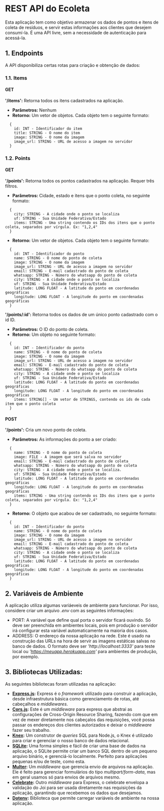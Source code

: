 # REST API do Ecoleta

Esta aplicação tem como objetivo armazenar os dados de pontos e itens de coleta de resíduos, e servir estas informações aos clientes que desejem consumí-la. É uma API livre, sem a necessidade de autenticação para acessá-la.

## 1. Endpoints

A API disponibiliza certas rotas para criação e obtenção de dados:

### 1.1. Items

#### GET

**'/items':** Retorna todos os itens cadastrados na aplicação.

- **Parâmetros:** Nenhum
- **Retorno:** Um vetor de objetos. Cada objeto tem o seguinte formato:
```
  {
    id: INT - Identificador do item
    title: STRING - O nome do item
    image: STRING - O nome da imagem
    image_url: STRING - URL de acesso a imagem no servidor
  }
```

### 1.2. Points

#### GET

**'/points':** Retorna todos os pontos cadastrados na aplicação. Requer três filtros.

- **Parâmetros:** Cidade, estado e itens que o ponto coleta, no seguinte formato:
```
  {
    city: STRING - A cidade onde o ponto se localiza
    uf: STRING - Sua Unidade Federativa/Estado
    items: STRING - Uma string contendo os IDs dos itens que o ponto coleta, separados por vírgula. Ex: "1,2,4"
  }
```
- **Retorno:** Um vetor de objetos. Cada objeto tem o seguinte formato:
```
  {
    id: INT - Identificador do ponto
    name: STRING - O nome do ponto de coleta
    image: STRING - O nome da imagem
    image_url: STRING - URL de acesso a imagem no servidor
    email: STRING - E-mail cadastrado do ponto de coleta
    whatsapp: STRING - Número do whatsapp do ponto de coleta
    city: STRING - A cidade onde o ponto se localiza
    uf: STRING - Sua Unidade Federativa/Estado
    latitude: LONG FLOAT - A latitude do ponto em coordenadas geográficas
    longitude: LONG FLOAT - A longitude do ponto em coordenadas geográficas
  }
```

**'/points/:id':** Retorna todos os dados de um único ponto cadastrado com o id ID.

- **Parâmetros:** O ID do ponto de coleta.
- **Retorno:** Um objeto no seguinte formato:
```
  {
    id: INT - Identificador do ponto
    name: STRING - O nome do ponto de coleta
    image: STRING - O nome da imagem
    image_url: STRING - URL de acesso a imagem no servidor
    email: STRING - E-mail cadastrado do ponto de coleta
    whatsapp: STRING - Número do whatsapp do ponto de coleta
    city: STRING - A cidade onde o ponto se localiza
    uf: STRING - Sua Unidade Federativa/Estado
    latitude: LONG FLOAT - A latitude do ponto em coordenadas geográficas
    longitude: LONG FLOAT - A longitude do ponto em coordenadas geográficas
    items: STRING[] - Um vetor de STRINGS, contendo os ids de cada item que o ponto coleta
  }
```

#### POST

**'/points':** Cria um novo ponto de coleta.

- **Parâmetros:** As informações do ponto a ser criado:
```
  {
    name: STRING - O nome do ponto de coleta
    image: FILE - A imagem que será salva no servidor
    email: STRING - E-mail cadastrado do ponto de coleta
    whatsapp: STRING - Número do whatsapp do ponto de coleta
    city: STRING - A cidade onde o ponto se localiza.
    uf: STRING - Sua Unidade Federativa/Estado
    latitude: LONG FLOAT - A latitude do ponto em coordenadas geográficas
    longitude: LONG FLOAT - A longitude do ponto em coordenadas geográficas
    items: STRING - Uma string contendo os IDs dos itens que o ponto coleta, separados por vírgula. Ex: "1,2,4"
  }
```
- **Retorno:** O objeto que acabou de ser cadastrado, no seguinte formato:
```
  {
    id: INT - Identificador do ponto
    name: STRING - O nome do ponto de coleta
    image: STRING - O nome da imagem
    image_url: STRING - URL de acesso a imagem no servidor
    email: STRING - E-mail cadastrado do ponto de coleta
    whatsapp: STRING - Número do whatsapp do ponto de coleta
    city: STRING - A cidade onde o ponto se localiza
    uf: STRING - Sua Unidade Federativa/Estado
    latitude: LONG FLOAT - A latitude do ponto em coordenadas geográficas
    longitude: LONG FLOAT - A longitude do ponto em coordenadas geográficas
  }
```


## 2. Variáveis de Ambiente

A aplicação utiliza algumas variáeveis de ambiente para funcionar. Por isso, considere criar um arquivo *.env* com as seguintes informações:

- PORT: A variável que define qual porta o servidor ficará ouvindo. Só deve ser preenchida em ambientes locais, pois em produção o servidor irá configurar esta variável automaticamente na maioria dos casos.
- ADDRESS: O endereço da nossa aplicação na rede. Este é usado na construção das URLs na hora de servir as imagens estáticas salvas no banco de dados. O formato deve ser *'http://localhost:3333'* para teste local ou *'https://meuapp.herokuapp.com'* para ambientes de produção, por exemplo.

## 3. Bibliotecas Utilizadas:

As seguintes bibliotecas foram utilizadas na aplicação:

- **[Express.js](https://expressjs.com/pt-br/):** Express é o *framework* utilizado para construir a aplicação, desde infraestrutura básica como gerenciamento de rotas, até cabeçalhos e *middlewares*.
- **[Cors.js](https://expressjs.com/en/resources/middleware/cors.html):** Este é um *middleware* para express que abstrai as configurações de Cross-Origin Resource Sharing, fazendo com que em vez de mexer diretamente nos cabeçalos das requisições, você possa passar os endereços dos clientes autorizados e deixar o *middleware* fazer seu trabalho.
- **[Knex](http://knexjs.org/):** Um construtor de *queries* SQL para Node.js, o Knex é utilizado para criar e gerenciar o nosso banco de dados relacional.
- **[SQLite](https://www.sqlite.org/index.html):** Uma forma simples e fácil de criar uma base de dados na aplicação, o SQLite permite criar um banco SQL dentro de um pequeno arquivo binário, e gerenciá-lo localmente. Perfeito para aplicações pequenas e/ou de teste, como esta.
- **[Multer](https://www.npmjs.com/package/multer):** Um *middleware* que gerencia envio de arquivos na aplicação. Ele é feito para gerenciar formulários do tipo *multipart/form-data*, mas em geral usamos só para envios de arquivos mesmo.
- **[Celebrate](https://www.npmjs.com/package/celebrate):** Outro *middleware* para Express, o celebrate envelopa a validação do Joi para ser usada diretamente nas requisições da aplicação, garantindo que recebemos os dados que desejamos.
- **[Dotenv](https://www.npmjs.com/package/dotenv):** Biblioteca que permite carregar variáveis de ambiente na nossa aplicação.
